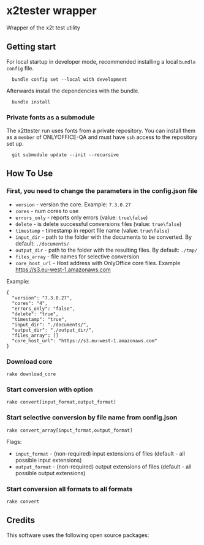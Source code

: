 # x2tester wrapper

Wrapper of the x2t test utility

## Getting start

For local startup in developer mode,
recommended installing a local `bundle config` file.

```shell
  bundle config set --local with development
```

Afterwards install the dependencies with the bundle.

```shell
  bundle install
```

### Private fonts as a submodule

The x2ttester run uses fonts from a private repository.
You can install them as a `member` of ONLYOFFICE-QA
and must have `ssh` access to the repository set up.

```shell
  git submodule update --init --recursive
```

## How To Use

### First, you need to change the parameters in the config.json file

- `version` - version the core. Example: `7.3.0.27`
- `cores` - num cores to use
- `errors_only` - reports only errors (value: `true\false`)
- `delete` - is delete successful conversions files (value: `true\false`)
- `timestamp` - timestamp in report file name (value: `true\false`)
- `input_dir` - path to the folder with the documents
to be converted. By default: `./documents/`
- `output_dir` - path to the folder with
the resulting files. By default: `./tmp/`
- `files_array` - file names for selective conversion
- `core_host_url` - Host address with OnlyOffice core files. Example <https://s3.eu-west-1.amazonaws.com>

Example:

```shell
{
  "version": "7.3.0.27",
  "cores": "4",
  "errors_only": "false",
  "delete": "true",
  "timestamp": "true",
  "input_dir": "./documents/",
  "output_dir": "./output_dir/",
  "files_array": []
  "core_host_url": "https://s3.eu-west-1.amazonaws.com"
}
```

### Download core

```shell
rake download_core
```

### Start conversion with option

```shell
rake convert[input_format,output_format] 
```

### Start selective conversion by file name from config.json

```shell
rake convert_array[input_format,output_format] 
```

Flags:

- `input_format` - (non-required) input extensions of files
(default - all possible input extensions)
- `output_format` - (non-required) output extensions of files
(default - all possible output extensions)

### Start conversion all formats to all formats

```shell
rake convert
```

## Credits

This software uses the following open source packages:
